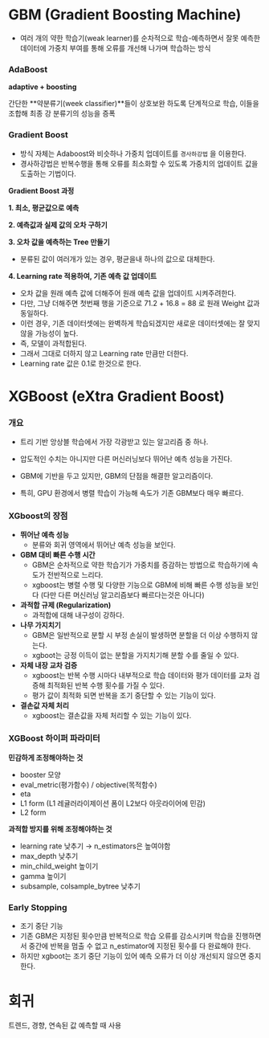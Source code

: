 # GBM (Gradient Boosting Machine)

- 여러 개의 약한 학습기(weak learner)를 순차적으로 학습-예측하면서
  잘못 예측한 데이터에 가중치 부여를 통해 오류를 개선해 나가며 학습하는 방식

### AdaBoost

**adaptive + boosting**

간단한 **약분류기(week classifier)**들이 상호보완 하도록 단계적으로 학습,
이들을 조합해 최종 강 분류기의 성능을 증폭

### Gradient Boost

- 방식 자체는 Adaboost와 비슷하나 가중치 업데이트를 `경사하강법` 을 이용한다.
- 경사하강법은 반복수행을 통해 오류를 최소화할 수 있도록 가중치의 업데이트 값을 도출하는 기법이다.

**Gradient Boost 과정**

**1. 최소, 평균값으로 예측**

**2. 예측값과 실제 값의 오차 구하기**

**3. 오차 값을 예측하는 Tree 만들기** 

- 분류된 값이 여러개가 있는 경우, 평균을내 하나의 값으로 대체한다.

**4. Learning rate 적용하여, 기존 예측 값 업데이트**

- 오차 값을 원래 예측 값에 더해주어 원래 예측 값을 업데이트 시켜주려한다.
- 다만, 그냥 더해주면 첫번째 행을 기준으로 71.2 + 16.8 = 88 로 원래 Weight 값과 동일하다.
- 이런 경우, 기존 데이터셋에는 완벽하게 학습되겠지만 새로운 데이터셋에는 잘 맞지 않을 가능성이 높다.
- 즉, 모델이 과적합된다.
- 그래서 그대로 더하지 않고 Learning rate 만큼만 더한다.
- Learning rate 값은 0.1로 한것으로 한다.

# XGBoost (eXtra Gradient Boost)

### 개요

- 트리 기반 앙상블 학습에서 가장 각광받고 있는 알고리즘 중 하나.

- 압도적인 수치는 아니지만 다른 머신러닝보다 뛰어난 예측 성능을 가진다.
- GBM에 기반을 두고 있지만, GBM의 단점을 해결한 알고리즘이다.
- 특히, GPU 환경에서 병렬 학습이 가능해 속도가 기존 GBM보다 매우 빠르다.

### XGboost의 장점

- **뛰어난 예측 성능**
  - 분류와 회귀 영역에서 뛰어난 예측 성능을 보인다.
- **GBM 대비 빠른 수행 시간**
  - GBM은 순차적으로 약한 학습기가 가중치를 증감하는 방법으로 학습하기에 속도가 전반적으로 느리다.
  - xgboost는 병렬 수행 및 다양한 기능으로 GBM에 비해 빠른 수행 성능을 보인다
    (다만 다른 머신러닝 알고리즘보다 빠르다는것은 아니다)
- **과적합 규제 (Regularization)**
  - 과적합에 대해 내구성이 강하다.
- **나무 가지치기**
  - GBM은 일반적으로 분할 시 부정 손실이 발생하면 분할을 더 이상 수행하지 않는다.
  - xgboot는 긍정 이득이 없는 분할을 가지치기해 분할 수를 줄일 수 있다.
- **자체 내장 교차 검증**
  - xgboost는 반복 수행 시마다 내부적으로 학습 데이터와 평가 데이터를 교차 검증해 최적화된 반복 수행 횟수를 가질 수 있다.
  - 평가 값이 최적화 되면 반복을 조기 중단할 수 있는 기능이 있다.
- **결손값 자체 처리**
  - xgboost는 결손값을 자체 처리할 수 있는 기능이 있다.

### XGBoost 하이퍼 파라미터

**민감하게 조정해야하는 것**

- booster 모양
- eval_metric(평가함수) / objective(목적함수)
- eta
- L1 form (L1 레귤러라이제이션 폼이 L2보다 아웃라이어에 민감)
- L2 form

**과적합 방지를 위해 조정해야하는 것**

- learning rate 낮추기 → n_estimators은 높여야함
- max_depth 낮추기
- min_child_weight 높이기
- gamma 높이기
- subsample, colsample_bytree 낮추기

### Early Stopping

- 조기 중단 기능
- 기존 GBM은 지정된 횟수만큼 반복적으로 학습 오류를 감소시키며 학습을 진행하면서
  중간에 반복을 멈출 수 없고 n_estimator에 지정된 횟수를 다 완료해야 한다.
- 하지만 xgboot는 조기 중단 기능이 있어 예측 오류가 더 이상 개선되지 않으면 중지한다.

# 회귀 

트렌드, 경향, 연속된 값 예측할 때 사용